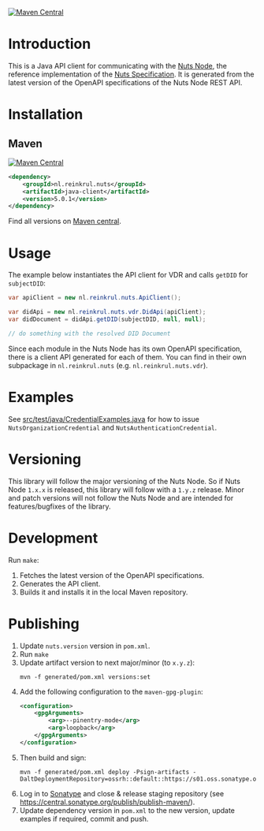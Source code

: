 [![Maven Central](https://maven-badges.herokuapp.com/maven-central/nl.reinkrul.nuts/java-client/badge.svg?style=flat)](https://search.maven.org/artifact/nl.reinkrul.nuts/java-client)

# Introduction
This is a Java API client for communicating with the [Nuts Node](https://github.com/nuts-foundation/nuts-node),
the reference implementation of the [Nuts Specification](https://nuts-foundation.gitbook.io/).
It is generated from the latest version of the OpenAPI specifications of the Nuts Node REST API.

# Installation

## Maven
[![Maven Central](https://maven-badges.herokuapp.com/maven-central/nl.reinkrul.nuts/java-client/badge.svg?style=flat)](https://search.maven.org/artifact/nl.reinkrul.nuts/java-client)

```xml
<dependency>
    <groupId>nl.reinkrul.nuts</groupId>
    <artifactId>java-client</artifactId>
    <version>5.0.1</version>
</dependency>
```

Find all versions on [Maven central](https://search.maven.org/artifact/nl.reinkrul.nuts/java-client).

# Usage
The example below instantiates the API client for VDR and calls `getDID` for `subjectDID`:
```java
var apiClient = new nl.reinkrul.nuts.ApiClient();

var didApi = new nl.reinkrul.nuts.vdr.DidApi(apiClient);
var didDocument = didApi.getDID(subjectDID, null, null);

// do something with the resolved DID Document
```

Since each module in the Nuts Node has its own OpenAPI specification, there is a client API generated for each of them.
You can find in their own subpackage in `nl.reinkrul.nuts` (e.g. `nl.reinkrul.nuts.vdr`).

# Examples

See [src/test/java/CredentialExamples.java](src/test/java/CredentialExamples.java)
for how to issue `NutsOrganizationCredential` and `NutsAuthenticationCredential`.

# Versioning

This library will follow the major versioning of the Nuts Node. So if Nuts Node `1.x.x` is released, this library will follow with a `1.y.z` release.
Minor and patch versions will not follow the Nuts Node and are intended for features/bugfixes of the library.

# Development

Run `make`:

1. Fetches the latest version of the OpenAPI specifications.
2. Generates the API client.
3. Builds it and installs it in the local Maven repository.

# Publishing

1. Update `nuts.version` version in `pom.xml`.
2. Run `make`
3. Update artifact version to next major/minor (to `x.y.z`):
    ```shell
    mvn -f generated/pom.xml versions:set
    ```
4. Add the following configuration to the `maven-gpg-plugin`:
    ```xml
    <configuration>
        <gpgArguments>
            <arg>--pinentry-mode</arg>
            <arg>loopback</arg>
        </gpgArguments>
    </configuration>
    ```
5. Then build and sign:
    ```shell
    mvn -f generated/pom.xml deploy -Psign-artifacts -DaltDeploymentRepository=ossrh::default::https://s01.oss.sonatype.org/service/local/staging/deploy/maven2/
    ```
6. Log in to [Sonatype](https://s01.oss.sonatype.org/) and close & release staging repository (see https://central.sonatype.org/publish/publish-maven/).
7. Update dependency version in `pom.xml` to the new version, update examples if required, commit and push.
